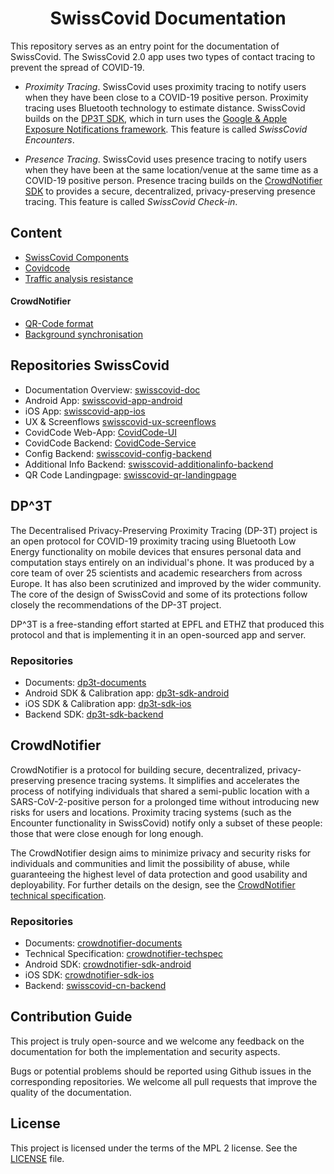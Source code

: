 <h1 align="center">SwissCovid Documentation</h1>

This repository serves as an entry point for the documentation of SwissCovid. The SwissCovid 2.0 app uses two types of contact tracing to prevent the spread of COVID-19.

 * *Proximity Tracing*. SwissCovid uses proximity tracing to notify users when they have been close to a COVID-19 positive person. Proximity tracing uses Bluetooth technology to estimate distance. SwissCovid builds on the [DP3T SDK](https://github.com/DP-3T/documents), which in turn uses the [Google & Apple Exposure Notifications framework](https://www.google.com/covid19/exposurenotifications/). This feature is called _SwissCovid Encounters_.
 
 * *Presence Tracing*. SwissCovid uses presence tracing to notify users when they have been at the same location/venue at the same time as a COVID-19 positive person. Presence tracing builds on the [CrowdNotifier SDK](https://github.com/CrowdNotifier/documents) to provides a secure, decentralized, privacy-preserving presence tracing. This feature is called _SwissCovid Check-in_.

## Content
- [SwissCovid Components](01-architecture-overview.md)
- [Covidcode](02-covidcode.md)
- [Traffic analysis resistance](03-traffic-analysis.md)

#### CrowdNotifier
- [QR-Code format](crowdnotifier/02-qrcode-format.md)
- [Background synchronisation](crowdnotifier/03-background-synchronisation.md)

## Repositories SwissCovid
* Documentation Overview: [swisscovid-doc](https://github.com/SwissCovid/swisscovid-doc)
* Android App: [swisscovid-app-android](https://github.com/SwissCovid/swisscovid-app-android)
* iOS App: [swisscovid-app-ios](https://github.com/SwissCovid/swisscovid-app-ios)
* UX & Screenflows
[swisscovid-ux-screenflows](https://github.com/SwissCovid/swisscovid-ux-screenflows)
* CovidCode Web-App: [CovidCode-UI](https://github.com/admin-ch/CovidCode-UI)
* CovidCode Backend: [CovidCode-Service](https://github.com/admin-ch/CovidCode-service)
* Config Backend: [swisscovid-config-backend](https://github.com/SwissCovid/swisscovid-config-backend)
* Additional Info Backend: [swisscovid-additionalinfo-backend](https://github.com/SwissCovid/swisscovid-additionalinfo-backend)
* QR Code Landingpage: [swisscovid-qr-landingpage](https://github.com/SwissCovid/swisscovid-qr-landingpage)

## DP^3T
The Decentralised Privacy-Preserving Proximity Tracing (DP-3T) project is an open protocol for COVID-19 proximity tracing using Bluetooth Low Energy functionality on mobile devices that ensures personal data and computation stays entirely on an individual's phone. It was produced by a core team of over 25 scientists and academic researchers from across Europe. It has also been scrutinized and improved by the wider community. The core of the design of SwissCovid and some of its protections follow closely the recommendations of the DP-3T project.

DP^3T is a free-standing effort started at EPFL and ETHZ that produced this protocol and that is implementing it in an open-sourced app and server.

### Repositories
* Documents: [dp3t-documents](https://github.com/DP-3T/documents)
* Android SDK & Calibration app: [dp3t-sdk-android](https://github.com/DP-3T/dp3t-sdk-android)
* iOS SDK & Calibration app: [dp3t-sdk-ios](https://github.com/DP-3T/dp3t-sdk-ios)
* Backend SDK: [dp3t-sdk-backend](https://github.com/DP-3T/dp3t-sdk-backend)

## CrowdNotifier
CrowdNotifier is a protocol for building secure, decentralized, privacy-preserving presence tracing systems. It simplifies and accelerates the process of notifying individuals that shared a semi-public location with a SARS-CoV-2-positive person for a prolonged time without introducing new risks for users and locations. Proximity tracing systems (such as the Encounter functionality in SwissCovid) notify only a subset of these people: those that were close enough for long enough.

The CrowdNotifier design aims to minimize privacy and security risks for individuals and communities and limit the possibility of abuse, while guaranteeing the highest level of data protection and good usability and deployability. For further details on the design, see the [CrowdNotifier technical specification](https://crowdnotifier.readthedocs.io/).

### Repositories
* Documents: [crowdnotifier-documents](https://github.com/CrowdNotifier/documents)
* Technical Specification: [crowdnotifier-techspec](https://crowdnotifier.readthedocs.io)
* Android SDK: [crowdnotifier-sdk-android](https://github.com/CrowdNotifier/crowdnotifier-sdk-android)
* iOS SDK: [crowdnotifier-sdk-ios](https://github.com/CrowdNotifier/crowdnotifier-sdk-ios)
* Backend: [swisscovid-cn-backend](https://github.com/SwissCovid/swisscovid-cn-backend)

## Contribution Guide

This project is truly open-source and we welcome any feedback on the documentation for both the implementation and security aspects.

Bugs or potential problems should be reported using Github issues in the corresponding repositories. We welcome all pull requests that improve the quality of the documentation.

## License
This project is licensed under the terms of the MPL 2 license. See the [LICENSE](LICENSE) file.
